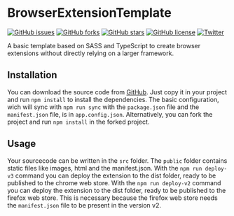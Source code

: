 # BrowserExtensionTemplate

[![GitHub issues](https://img.shields.io/github/issues/JosunLP/BrowserExtensionTemplate?style=for-the-badge)](https://github.com/JosunLP/BrowserExtensionTemplate/issues)
[![GitHub forks](https://img.shields.io/github/forks/JosunLP/BrowserExtensionTemplate?style=for-the-badge)](https://github.com/JosunLP/BrowserExtensionTemplate/network)
[![GitHub stars](https://img.shields.io/github/stars/JosunLP/BrowserExtensionTemplate?style=for-the-badge)](https://github.com/JosunLP/BrowserExtensionTemplate/stargazers)
[![GitHub license](https://img.shields.io/github/license/JosunLP/BrowserExtensionTemplate?style=for-the-badge)](https://github.com/JosunLP/BrowserExtensionTemplate)
[![Twitter](https://img.shields.io/twitter/url?style=social)](https://twitter.com/intent/tweet?text=Wow:&url=https%3A%2F%2Fgithub.com%2FJosunLP%2FBrowserExtensionTemplate)

A basic template based on SASS and TypeScript to create browser extensions without directly relying on a larger framework.

## Installation

You can download the source code from [GitHub](https://github.com/JosunLP/BrowserExtensionTemplate). Just copy it in your project and run `npm install` to install the dependencies.
The basic configuration, wich will sync with `npm run sync` with the `package.json` file and the `manifest.json` file, is in `app.config.json`.
Alternatively, you can fork the project and run `npm install` in the forked project.

## Usage

Your sourcecode can be written in the `src` folder. The `public` folder contains static files like images, html and the manifest.json.
With the `npm run deploy-v3` command you can deploy the extension to the dist folder, ready to be published to the chrome web store.
With the `npm run deploy-v2` command you can deploy the extension to the dist folder, ready to be published to the firefox web store.
This is necessary because the firefox web store needs the `manifest.json` file to be present in the version v2.
